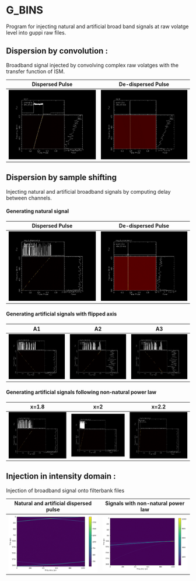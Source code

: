 # G_BINS
Program for injecting natural and artificial broad band signals at raw volatge level into guppi raw files. 

## Dispersion by convolution :

Broadband signal injected by convolving complex raw volatges with the transfer function of ISM. 

Dispersed Pulse             |  De-dispersed Pulse
:-------------------------:|:-------------------------:
![by convolution](https://github.com/Akshay-E/G_BINS/blob/main/images/neg5_conv.png)|![by convolution_de-dispersed](https://github.com/Akshay-E/G_BINS/blob/main/images/neg5_conv_de.png)

## Dispersion by sample shifting 
Injecting natural and artificial broadband signals by computing delay between channels. 

#### Generating natural signal
Dispersed Pulse             |  De-dispersed Pulse
:-------------------------:|:-------------------------:
![by convolution](https://github.com/Akshay-E/G_BINS/blob/main/images/neg5_typeN.png)|![by convolution_de-dispersed](https://github.com/Akshay-E/G_BINS/blob/main/images/neg5_typeN_dedi.png)


#### Generating artificial signals with flipped axis
A1|A2|A3
:-------------------------:|:-------------------------:|:-------------------------:
![by convolution_de-dispersed](https://github.com/Akshay-E/G_BINS/blob/main/images/neg5_typeA1.png)|![by convolution](https://github.com/Akshay-E/G_BINS/blob/main/images/neg5_typeA2.png)|![by convolution_de-dispersed](https://github.com/Akshay-E/G_BINS/blob/main/images/neg5_typeA3.png)

#### Generating artificial signals following non-natural power law
x=1.8|x=2|x=2.2
:-------------------------:|:-------------------------:|:-------------------------:
![by convolution_de-dispersed](https://github.com/Akshay-E/G_BINS/blob/main/images/pl_1.8.png)|![by convolution](https://github.com/Akshay-E/G_BINS/blob/main/images/pl_2.png)|![by convolution_de-dispersed](https://github.com/Akshay-E/G_BINS/blob/main/images/pl_2.2.png)

## Injection in intensity domain :
Injection of broadband signal onto filterbank files

Natural and artificial dispersed pulse             |  Signals with non-natural power law
:-------------------------:|:-------------------------:
![by convolution](https://github.com/Akshay-E/G_BINS/blob/main/images/from_fil.png)|![by convolution_de-dispersed](https://github.com/Akshay-E/G_BINS/blob/main/images/from_fil_varying_exponents.png)







